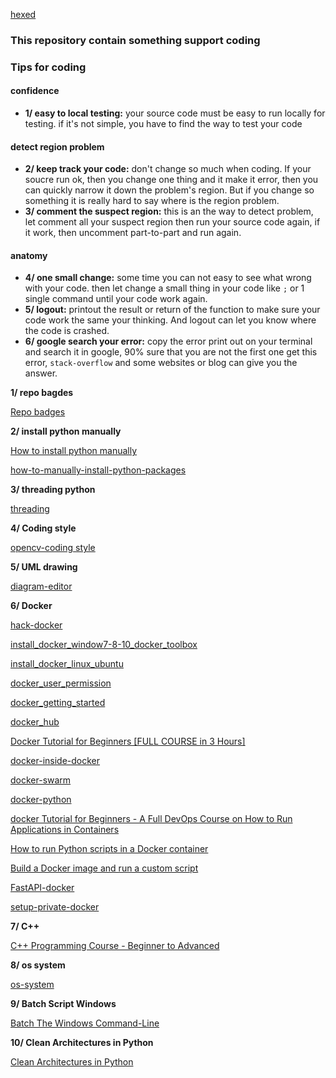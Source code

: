 [hexed](https://hexed.it/)

### This repository contain something support coding

### Tips for coding
#### confidence
- **1/ easy to local testing:** your source code must be easy to run locally for testing. if it's not simple, you have to find the way to test your code
#### detect region problem
- **2/ keep track your code:** don't change so much when coding. If your soucre run ok, then you change one thing and it make it error, then you can quickly narrow it down the problem's region. But if you change so something it is really hard to say where is the region problem.
- **3/ comment the suspect region:** this is an the way to detect problem, let comment all your suspect region then run your source code again, if it work, then uncomment part-to-part and run again.
#### anatomy 
- **4/ one small change:** some time you can not easy to see what wrong with your code. then let change a small thing in your code like `;` or 1 single command until your code work again.
- **5/ logout:** printout the result or return of the function to make sure your code work the same your thinking. And logout can let you know where the code is crashed.
- **6/ google search your error:** copy the error print out on your terminal and search it in google, 90% sure that you are not the first one get this error, `stack-overflow` and some websites or blog can give you the answer. 

**1/ repo bagdes**

[Repo badges](https://shields.io/)

**2/ install python manually**

[How to install python manually](https://www.activestate.com/resources/quick-reads/python-package-installation-on-windows/#python-installation-requirements)

[how-to-manually-install-python-packages](https://www.activestate.com/resources/quick-reads/how-to-manually-install-python-packages/)

**3/ threading python**

[threading](https://realpython.com/intro-to-python-threading/)

**4/ Coding style**

[opencv-coding style](https://github.com/opencv/opencv/wiki/Coding_Style_Guide)

**5/ UML drawing**

[diagram-editor](https://www.diagrameditor.com/)

**6/ Docker**

[hack-docker](https://www.youtube.com/watch?v=XiLfEU9wK-w)

[install_docker_window7-8-10_docker_toolbox](https://devconnected.com/how-to-install-docker-on-windows-7-8-10-home-and-pro/)

[install_docker_linux_ubuntu](https://www.digitalocean.com/community/tutorials/how-to-install-and-use-docker-on-ubuntu-18-04)

[docker_user_permission](https://docs.docker.com/engine/install/linux-postinstall/)

[docker_getting_started](https://www.docker.com/get-started/)

[docker_hub](https://hub.docker.com/)

[Docker Tutorial for Beginners [FULL COURSE in 3 Hours]](https://www.youtube.com/watch?v=3c-iBn73dDE)

[docker-inside-docker](https://devopscube.com/run-docker-in-docker/)

[docker-swarm](https://www.youtube.com/watch?v=YYfefejSgWY)

[docker-python](https://www.youtube.com/watch?v=bi0cKgmRuiA&list=PLsM05n4rlXWTamBIPSom7mQVA-xooDkxw)

[docker Tutorial for Beginners - A Full DevOps Course on How to Run Applications in Containers](https://www.youtube.com/watch?v=fqMOX6JJhGo&list=PLsM05n4rlXWTamBIPSom7mQVA-xooDkxw)

[How to run Python scripts in a Docker container](https://www.youtube.com/watch?v=uvTl6GefR9o)

[Build a Docker image and run a custom script](https://www.youtube.com/watch?v=2_yOif1JlW0)

[FastAPI-docker](https://fastapi.tiangolo.com/deployment/docker/)

[setup-private-docker](https://www.digitalocean.com/community/tutorials/how-to-set-up-a-private-docker-registry-on-ubuntu-14-04)

**7/ C++**

[C++ Programming Course - Beginner to Advanced](https://www.youtube.com/watch?v=8jLOx1hD3_o)

**8/ os system**

[os-system](https://www3.ntu.edu.sg/home/ehchua/programming/howto/Environment_Variables.html)

**9/ Batch Script Windows**

[Batch The Windows Command-Line](https://www.youtube.com/watch?v=JbAyxKjUPs0&list=PL69BE3BF7D0BB69C4)

**10/ Clean Architectures in Python**

[Clean Architectures in Python](https://www.youtube.com/watch?v=KBxoQihhc-A)
